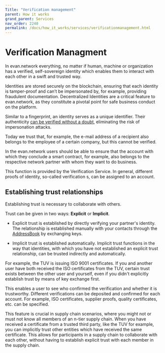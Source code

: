 ```yaml
---
Title: "Verification management"
parent: How it works
grand_parent: Services
nav_order: 2240
permalink: /docs/how_it_works/services/verificationmanagement.html
---
```


# Verification Managment

In evan.network everything, no matter if human, machine or organization has a verified, self-sovereign identity which enables them to interact with each other in a swift and trusted way.

Identities are stored securely on the blockchain, ensuring that each identity is tamper-proof and can’t be impersonated by, for example, providing fraudulent documentation. Decentralized Identities are a critical feature to evan.network, as they constitute a pivotal point for safe business conduct on the platform.

Similar to a fingerprint, an identity serves as a unique identifier.
Their authenticity [can be verified without a doubt](/docs/developers/concepts/identity-verification.html), eliminating the risk of impersonation attacks.

Today we trust that, for example, the e-mail address of a recipient also belongs to the employee of a certain company, but this cannot be verified.

In the evan.network users should be able to ensure that the account with which they conclude a smart contract, for example, also belongs to the respective network partner with whom they want to do business.

This function is provided by the Verification Service. In general, different proofs of identity, so-called verification s, can be assigned to an account.


## Establishing trust relationships

Establishing trust is necessary to collaborate with others.

Trust can be given in two ways: **Explicit** or **Implicit**.

* Explicit trust is established by directly verifying your partner's identity. The relationship is established manually with your contacts through the [AddressBook](/docs/first_steps/contacts.html) by exchanging keys.

* Implicit trust is established automatically.
Implicit trust functions in the way that identities, with which you have not established an explicit trust relationship, can be trusted indirectly and automatically.

For example, the TUV is issuing ISO 9001 certificates. If you and another user have both received the ISO certificates from the TUV, certain trust exists between the other user and yourself, even if you didn't explicitly establish trust by means of key exchange first.

This enables a user to see who confirmed the verification and whether it is trustworthy. Different verifications can be deposited and confirmed for each account. For example, ISO certificates, supplier proofs, quality certificates, etc. can be specified.

This feature is crucial in supply chain scenarios, where you might not or must not know all members of an n-tier supply chain.
When you have received a certificate from a trusted third party, like the TUV for example, you can implicitly trust other entities which have received the same certificate.
This allows for participants in a supply chain to collaborate with each other, without having to establish explicit trust with each member in the supply chain.